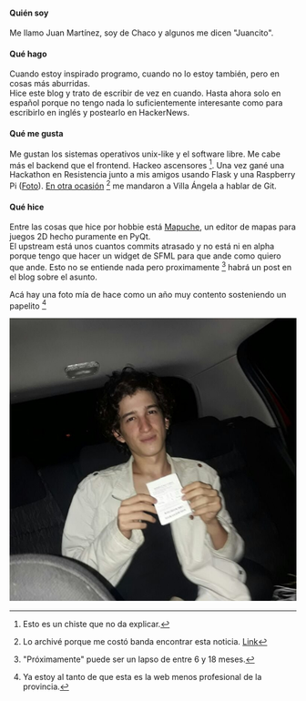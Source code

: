 #### Quién soy
Me llamo Juan Martínez, soy de Chaco y algunos me dicen "Juancito".

#### Qué hago
Cuando estoy inspirado programo, cuando no lo estoy también, pero en cosas más aburridas.  
Hice este blog y trato de escribir de vez en cuando. Hasta ahora solo en español porque no tengo nada lo suficientemente interesante como para escribirlo en inglés y postearlo en HackerNews.

#### Qué me gusta
Me gustan los sistemas operativos unix-like y el software libre. Me cabe más el backend que el frontend. Hackeo ascensores [^1]. Una vez gané una Hackathon en Resistencia junto a mis amigos usando Flask y una Raspberry Pi ([Foto](/static/hackathon-2018.jpeg)). [En otra ocasión](http://www.frre.utn.edu.ar/www/noticias/view/item/2_encuentro_de_programadores_villa_angela__eprova_2) [^archivo] me mandaron a Villa Ángela a hablar de Git.

#### Qué hice
Entre las cosas que hice por hobbie está [Mapuche](http://www.github.com/mratmartinez/Mapuche), un editor de mapas para juegos 2D hecho puramente en PyQt.  
El upstream está unos cuantos commits atrasado y no está ni en alpha porque tengo que hacer un widget de SFML para que ande como quiero que ande. Esto no se entiende nada pero proximamente [^2] habrá un post en el blog sobre el asunto. 

Acá hay una foto mía de hace como un año muy contento sosteniendo un papelito [^3]

![](/static/foto-con-un-papel.jpg)

[^1]: Esto es un chiste que no da explicar.
[^archivo]: Lo archivé porque me costó banda encontrar esta noticia. [Link](https://web.archive.org/web/20191003232916/http://www.frre.utn.edu.ar/www/noticias/view/item/2_encuentro_de_programadores_villa_angela__eprova_2)
[^2]: "Próximamente" puede ser un lapso de entre 6 y 18 meses.
[^3]: Ya estoy al tanto de que esta es la web menos profesional de la provincia.

